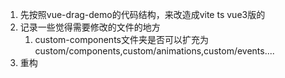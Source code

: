 1. 先按照vue-drag-demo的代码结构，来改造成vite ts vue3版的
2. 记录一些觉得需要修改的文件的地方
   1. custom-components文件夹是否可以扩充为custom/components,custom/animations,custom/events....
3. 重构
